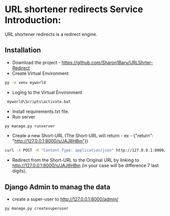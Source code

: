 # URL shortener redirects Service Introduction:

URL shortener redirects is a redirect engine.

## Installation
* Download the project - https://github.com/Sharon1Bary/URLShrter-Redirect
* Create Virtual Environment
```bash
py -m venv myworld
```
* Loging to the Virtual Environment
```bash
 myworld\Scripts\activate.bat
```
* Install requirements.txt file.
* Run server
```bash
py manage.py runserver
```
* Create a new Short-URL (The Short-URL will return - ex - {"return": "http://127.0.0.1:8000/s/JAJ8HBm"})

```bash
curl -X POST -H "Content-Type: application/json" http://127.0.0.1:8000/create/ -d "{\"url\":\"https://ravkavonline.co.il\"}"   
```

* Redirect from the Short-URL to the Original URL by linking to http://127.0.0.1:8000/s/JAJ8HBm (in your case will be difference 7 last digits).


## Django Admin to manag the data 
* create a super-user to http://127.0.0.1:8000/admin/
```bash
py manage.py createsuperuser
```
